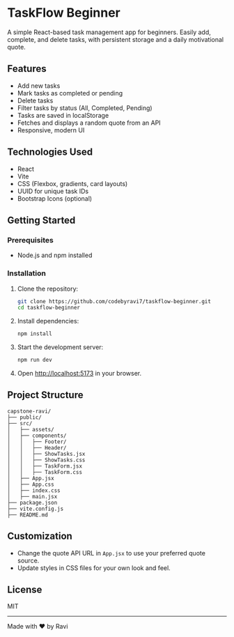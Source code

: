 # TaskFlow Beginner

A simple React-based task management app for beginners. Easily add, complete, and delete tasks, with persistent storage and a daily motivational quote.

## Features

- Add new tasks
- Mark tasks as completed or pending
- Delete tasks
- Filter tasks by status (All, Completed, Pending)
- Tasks are saved in localStorage
- Fetches and displays a random quote from an API
- Responsive, modern UI

## Technologies Used

- React
- Vite
- CSS (Flexbox, gradients, card layouts)
- UUID for unique task IDs
- Bootstrap Icons (optional)

## Getting Started

### Prerequisites

- Node.js and npm installed

### Installation

1. Clone the repository:
   ```sh
   git clone https://github.com/codebyravi7/taskflow-beginner.git
   cd taskflow-beginner
   ```
2. Install dependencies:
   ```sh
   npm install
   ```
3. Start the development server:
   ```sh
   npm run dev
   ```
4. Open [http://localhost:5173](http://localhost:5173) in your browser.

## Project Structure

```
capstone-ravi/
├── public/
├── src/
│   ├── assets/
│   ├── components/
│   │   ├── Footer/
│   │   ├── Header/
│   │   ├── ShowTasks.jsx
│   │   ├── ShowTasks.css
│   │   ├── TaskForm.jsx
│   │   ├── TaskForm.css
│   ├── App.jsx
│   ├── App.css
│   ├── index.css
│   ├── main.jsx
├── package.json
├── vite.config.js
├── README.md
```

## Customization

- Change the quote API URL in `App.jsx` to use your preferred quote source.
- Update styles in CSS files for your own look and feel.

## License

MIT

---

Made with ❤️ by Ravi
